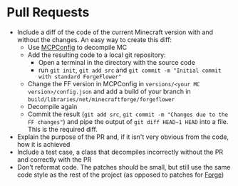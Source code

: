 # Pull Requests

 - Include a diff of the code of the current Minecraft version with and without the changes. An easy way to create this diff:
   - Use [MCPConfig](https://github.com/MinecraftForge/MCPConfig) to decompile MC
   - Add the resulting code to a local git repository:
     - Open a terminal in the directory with the source code
     - run `git init`, `git add src` and `git commit -m "Initial commit with standard ForgeFlower"`
   - Change the FF version in  MCPConfig in `versions/<your MC version>/config.json` and add a build of your branch in `build/libraries/net/minecraftforge/forgeflower`
   - Decompile again
   - Commit the result (`git add src`, `git commit -m "Changes due to the FF changes"`) and pipe the output of `git diff HEAD~1 HEAD` into a file. This is the required diff.
 - Explain the purpose of the PR and, if it isn't very obvious from the code, how it is achieved
 - Include a test case, a class that decompiles incorrectly without the PR and correctly with the PR
 - Don't reformat code. The patches should be small, but still use the same code style as the rest of the project (as opposed to patches for [Forge](https://github.com/MinecraftForge/MinecraftForge))
